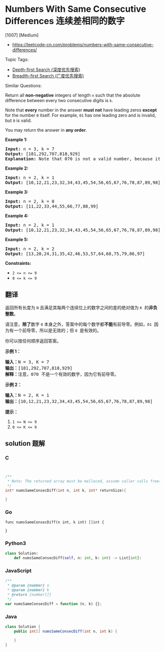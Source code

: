 # Numbers With Same Consecutive Differences 连续差相同的数字

[1007] [Medium]

- https://leetcode-cn.com/problems/numbers-with-same-consecutive-differences/

Topic Tags:

- [Depth-first Search (深度优先搜索)](https://leetcode-cn.com/tag/depth-first-search/)
- [Breadth-first Search (广度优先搜索)](https://leetcode-cn.com/tag/breadth-first-search/)

Similar Questions:

Return all **non-negative** integers of length `n` such that the absolute difference between every two consecutive digits is `k`.

Note that **every** number in the answer **must not** have leading zeros **except** for the number `0` itself. For example, `01` has one leading zero and is invalid, but `0` is valid.

You may return the answer in **any order**.

**Example 1:**

<pre><strong>Input:</strong> n = 3, k = 7
<strong>Output:</strong> [181,292,707,818,929]
<strong>Explanation: </strong>Note that 070 is not a valid number, because it has leading zeroes.
</pre>

**Example 2:**

<pre><strong>Input:</strong> n = 2, k = 1
<strong>Output:</strong> [10,12,21,23,32,34,43,45,54,56,65,67,76,78,87,89,98]
</pre>

**Example 3:**

<pre><strong>Input:</strong> n = 2, k = 0
<strong>Output:</strong> [11,22,33,44,55,66,77,88,99]
</pre>

**Example 4:**

<pre><strong>Input:</strong> n = 2, k = 1
<strong>Output:</strong> [10,12,21,23,32,34,43,45,54,56,65,67,76,78,87,89,98]
</pre>

**Example 5:**

<pre><strong>Input:</strong> n = 2, k = 2
<strong>Output:</strong> [13,20,24,31,35,42,46,53,57,64,68,75,79,86,97]
</pre>

**Constraints:**

- `2 <= n <= 9`
- `0 <= k <= 9`

## 翻译

返回所有长度为 `N` 且满足其每两个连续位上的数字之间的差的绝对值为 `K`  的**非负整数**。

请注意，**除了**数字 `0` 本身之外，答案中的每个数字都**不能**有前导零。例如，`01`  因为有一个前导零，所以是无效的；但 `0`  是有效的。

你可以按任何顺序返回答案。

**示例 1：**

<pre><strong>输入：</strong>N = 3, K = 7
<strong>输出：</strong>[181,292,707,818,929]
<strong>解释：</strong>注意，070 不是一个有效的数字，因为它有前导零。
</pre>

**示例 2：**

<pre><strong>输入：</strong>N = 2, K = 1
<strong>输出：</strong>[10,12,21,23,32,34,43,45,54,56,65,67,76,78,87,89,98]</pre>

**提示：**

1.  `1 <= N <= 9`
2.  `0 <= K <= 9`

## solution 题解

### C

```c


/**
 * Note: The returned array must be malloced, assume caller calls free().
 */
int* numsSameConsecDiff(int n, int k, int* returnSize){

}
```

### Go

```golang
func numsSameConsecDiff(n int, k int) []int {

}
```

### Python3

```python
class Solution:
    def numsSameConsecDiff(self, n: int, k: int) -> List[int]:
```

### JavaScript

```javascript
/**
 * @param {number} n
 * @param {number} k
 * @return {number[]}
 */
var numsSameConsecDiff = function (n, k) {};
```

### Java

```java
class Solution {
    public int[] numsSameConsecDiff(int n, int k) {

    }
}
```
